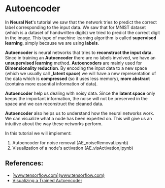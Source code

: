 # Autoencoder

In __Neural Net__'s tutorial we saw that the network tries to predict the correct label corresponding to the input data. We saw that for MNIST dataset (which is a dataset of handwritten digits) we tried to predict the correct digit in the image. This type of machine learning algorithm is called __supervised learning__, simply because we are using __labels__.

__Autoencoder__ is neural networks that tries to __reconstruct the input data__. Since in training an __Autoencoder__ there are no labels involved, we have an __unsupervised learning__ method. __Autoencoders__ are mainly used for __Dimensionality reduction__. By encoding the input data to a new space (which we usually call ___latent space__) we will have a new representation of the data which is __compressed__ (so it uses less memory), __more abstract__ (contains more essential information of data). 

__Autoencoder__ help us dealing with noisy data. Since the __latent space__ only keeps the important information, the noise will not be preserved in the space and we can reconstruct the cleaned data.

__Autoencoder__ also helps us to understand how the neural networks work. We can visualize what a node has been experted on. This will give us an intuitive about the way these networks perform.


In this tutorial we will implement:
1. Autoencoder for noise removal (AE_noiseRemoval.ipynb)
2. Visualization of a node's activation (AE_visActivation,ipynb)

## References:
* [www.tensorflow.com](www.tensorflow.com)
* [Visualizing a Trained Autoencoder](http://ufldl.stanford.edu/wiki/index.php/Visualizing_a_Trained_Autoencoder)